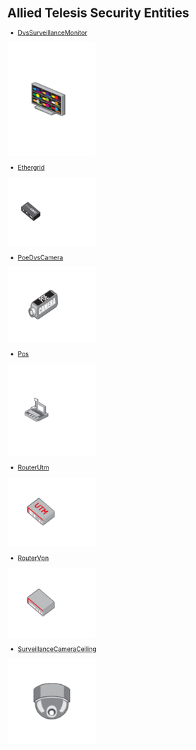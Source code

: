 # Allied Telesis Security Entities


- [DvsSurveillanceMonitor](./dvs-surveillance-monitor.md)  
<img src="./dvs-surveillance-monitor.png" width="200"/>

- [Ethergrid](./ethergrid.md)  
<img src="./ethergrid.png" width="200"/>

- [PoeDvsCamera](./poe-dvs-camera.md)  
<img src="./poe-dvs-camera.png" width="200"/>

- [Pos](./pos.md)  
<img src="./pos.png" width="200"/>

- [RouterUtm](./router-utm.md)  
<img src="./router-utm.png" width="200"/>

- [RouterVpn](./router-vpn.md)  
<img src="./router-vpn.png" width="200"/>

- [SurveillanceCameraCeiling](./surveillance-camera-ceiling.md)  
<img src="./surveillance-camera-ceiling.png" width="200"/>
